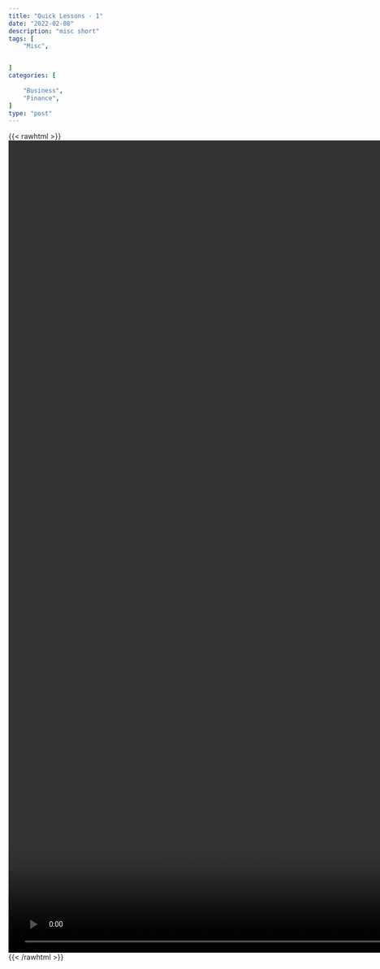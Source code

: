 ```yaml
---
title: "Quick Lessons - 1"
date: "2022-02-08"
description: "misc short"
tags: [
    "Misc",


]
categories: [
    
    "Business",
    "Finance",
]
type: "post"
---
```

{{< rawhtml >}}
    <video style="height:40vh;width:auto" overflow="hidden" controls>
        <source src="https://clips.dev00ps.com/MISC/5%20quick%20lessons.mp4" type="video/mp4"> 
    </video>
{{< /rawhtml >}}